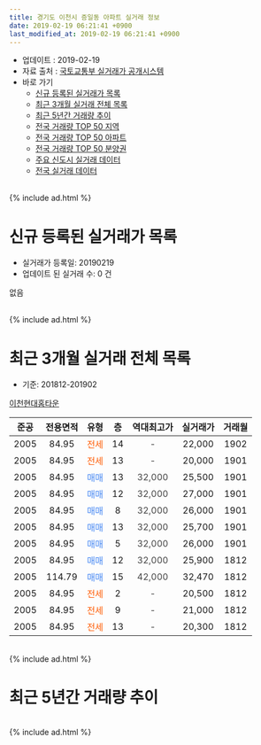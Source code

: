 ```yaml
---
title: 경기도 이천시 증일동 아파트 실거래 정보
date: 2019-02-19 06:21:41 +0900
last_modified_at: 2019-02-19 06:21:41 +0900
---
```


* 업데이트 : 2019-02-19
* 자료 출처 : [국토교통부 실거래가 공개시스템](http://rt.molit.go.kr)
* 바로 가기
    * [신규 등록된 실거래가 목록](#신규-등록된-실거래가-목록)
    * [최근 3개월 실거래 전체 목록](#최근-3개월-실거래-전체-목록)
    * [최근 5년간 거래량 추이](#최근-5년간-거래량-추이)
    * [전국 거래량 TOP 50 지역](https://inasie.github.io/apt-trade-info/최근-3개월-전국에서-가장-거래가-많이-발생한-지역)
    * [전국 거래량 TOP 50 아파트](https://inasie.github.io/apt-trade-info/최근-3개월-전국에서-가장-거래가-많이-발생한-아파트)
    * [전국 거래량 TOP 50 분양권](https://inasie.github.io/apt-trade-info/최근-3개월-전국에서-가장-거래가-많이-발생한-분양권)
    * [주요 신도시 실거래 데이터](https://inasie.github.io/apt-trade-info/주요-신도시)
    * [전국 실거래 데이터](https://inasie.github.io/apt-trade-info/전국)
<br>
{% include ad.html %}
<br>

# 신규 등록된 실거래가 목록
* 실거래가 등록일: 20190219
* 업데이트 된 실거래 수: 0 건

없음

<br>
{% include ad.html %}
<br>

# 최근 3개월 실거래 전체 목록
* 기준: 201812-201902


[이천현대홈타운](https://search.naver.com/search.naver?query=%EA%B2%BD%EA%B8%B0%EB%8F%84+%EC%9D%B4%EC%B2%9C%EC%8B%9C+%EC%A6%9D%EC%9D%BC%EB%8F%99+%EC%9D%B4%EC%B2%9C%ED%98%84%EB%8C%80%ED%99%88%ED%83%80%EC%9A%B4)

|준공|전용면적|유형|층|역대최고가|실거래가|거래월|
|:---:|:---:|:---:|:---:|:---:|:---:|:---:|
|2005|84.95|<span style="color:#ff5a00">전세</span>|14|<span style="color:#444444">-</span>|22,000|1902|
|2005|84.95|<span style="color:#ff5a00">전세</span>|13|<span style="color:#444444">-</span>|20,000|1901|
|2005|84.95|<span style="color:#4285f3">매매</span>|13|<span style="color:#444444">32,000</span>|25,500|1901|
|2005|84.95|<span style="color:#4285f3">매매</span>|12|<span style="color:#444444">32,000</span>|27,000|1901|
|2005|84.95|<span style="color:#4285f3">매매</span>|8|<span style="color:#444444">32,000</span>|26,000|1901|
|2005|84.95|<span style="color:#4285f3">매매</span>|13|<span style="color:#444444">32,000</span>|25,700|1901|
|2005|84.95|<span style="color:#4285f3">매매</span>|5|<span style="color:#444444">32,000</span>|26,000|1901|
|2005|84.95|<span style="color:#4285f3">매매</span>|12|<span style="color:#444444">32,000</span>|25,900|1812|
|2005|114.79|<span style="color:#4285f3">매매</span>|15|<span style="color:#444444">42,000</span>|32,470|1812|
|2005|84.95|<span style="color:#ff5a00">전세</span>|2|<span style="color:#444444">-</span>|20,500|1812|
|2005|84.95|<span style="color:#ff5a00">전세</span>|9|<span style="color:#444444">-</span>|21,000|1812|
|2005|84.95|<span style="color:#ff5a00">전세</span>|13|<span style="color:#444444">-</span>|20,300|1812|


<br>
{% include ad.html %}
<br>

# 최근 5년간 거래량 추이


<div style="width:100%;">
    <canvas id="deal_progress" height="200"></canvas>
</div>

<script>
new Chart(document.getElementById("deal_progress"), {
    type: 'line',
    data: {
        labels: ['201402','201403','201404','201405','201406','201407','201408','201409','201410','201411','201412','201501','201502','201503','201504','201505','201506','201507','201508','201509','201510','201511','201512','201601','201602','201603','201604','201605','201606','201607','201608','201609','201610','201611','201612','201701','201702','201703','201704','201705','201706','201707','201708','201709','201710','201711','201712','201801','201802','201803','201804','201805','201806','201807','201808','201809','201810','201811','201812','201901','201902'],
        datasets: [{
            label: '매매',
            pointRadius: 1,
            data: [2, 6, 4, 2, 2, 2, 1, 6, 4, 2, 1, 6, 2, 3, 2, 7, 0, 2, 0, 2, 0, 2, 0, 1, 2, 2, 2, 1, 0, 2, 2, 5, 4, 1, 6, 1, 6, 3, 1, 3, 3, 5, 4, 1, 2, 3, 2, 3, 4, 3, 0, 1, 0, 1, 1, 2, 2, 3, 2, 5, 0],
            borderColor: "rgba(255, 201, 14, 1)",
            backgroundColor: "rgba(255, 201, 14, 0.5)",
            fill: false,
            lineTension: 0
        },{
            label: '전월세',
            pointRadius: 1,
            data: [9, 4, 4, 6, 5, 3, 4, 6, 3, 3, 4, 3, 4, 0, 3, 2, 2, 2, 0, 3, 4, 4, 4, 1, 3, 3, 6, 2, 3, 2, 2, 2, 4, 5, 4, 7, 4, 2, 2, 0, 1, 0, 3, 7, 0, 2, 1, 2, 2, 3, 0, 2, 0, 2, 2, 0, 4, 4, 3, 1, 1],
            borderColor: "rgba(0, 141, 185, 1)",
            backgroundColor: "rgba(0, 141, 185, 0.5)",
            fill: false,
            lineTension: 0
        }
        ]
    },
    options: {
        responsive: true,
        title: {
            display: false
        },
        tooltips: {
            mode: 'index',
            intersect: false
        },
        hover: {
            mode: 'nearest',
            intersect: true
        },
        scales: {
            xAxes: [{
                display: true,
                scaleLabel: {
                    display: true,
                    labelString: '년/월'
                }
            }],
            yAxes: [{
                display: true,
                ticks: {
                    suggestedMin: 0,
                },
                scaleLabel: {
                    display: true,
                    labelString: '실거래 수'
                }
            }]
        }
    }
});

</script>


<br>
{% include ad.html %}
<br>

